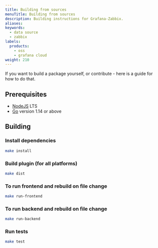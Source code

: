 ```yaml
---
title: Building from sources
menuTitle: Building from sources
description: Building instructions for Grafana-Zabbix.
aliases:
keywords:
  - data source
  - zabbix
labels:
  products:
    - oss
    - grafana cloud
weight: 210
---
```


If you want to build a package yourself, or contribute - here is a guide for how to do that.

## Prerequisites

- [NodeJS](https://nodejs.org/) LTS
- [Go](https://golang.org/) version 1.14 or above

## Building

### Install dependencies

```bash
make install
```

### Build plugin (for all platforms)

```bash
make dist
```

### To run frontend and rebuild on file change

```bash
make run-frontend
```

### To run backend and rebuild on file change

```bash
make run-backend
```

### Run tests

```bash
make test
```
